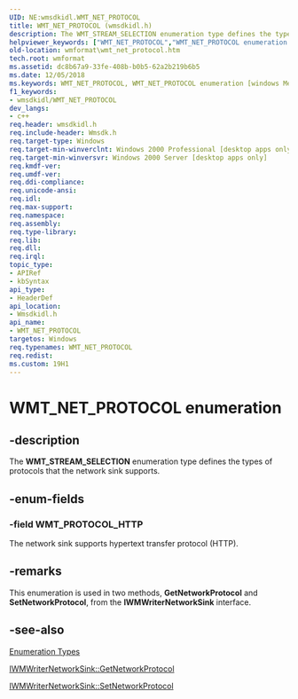```yaml
---
UID: NE:wmsdkidl.WMT_NET_PROTOCOL
title: WMT_NET_PROTOCOL (wmsdkidl.h)
description: The WMT_STREAM_SELECTION enumeration type defines the types of protocols that the network sink supports.
helpviewer_keywords: ["WMT_NET_PROTOCOL","WMT_NET_PROTOCOL enumeration [windows Media Format]","WMT_PROTOCOL_HTTP","wmformat.wmt_net_protocol","wmsdkidl/WMT_NET_PROTOCOL","wmsdkidl/WMT_PROTOCOL_HTTP"]
old-location: wmformat\wmt_net_protocol.htm
tech.root: wmformat
ms.assetid: dc8b67a9-33fe-408b-b0b5-62a2b219b6b5
ms.date: 12/05/2018
ms.keywords: WMT_NET_PROTOCOL, WMT_NET_PROTOCOL enumeration [windows Media Format], WMT_PROTOCOL_HTTP, wmformat.wmt_net_protocol, wmsdkidl/WMT_NET_PROTOCOL, wmsdkidl/WMT_PROTOCOL_HTTP
f1_keywords:
- wmsdkidl/WMT_NET_PROTOCOL
dev_langs:
- c++
req.header: wmsdkidl.h
req.include-header: Wmsdk.h
req.target-type: Windows
req.target-min-winverclnt: Windows 2000 Professional [desktop apps only],Windows Media Format 7 SDK, or later versions of the SDK
req.target-min-winversvr: Windows 2000 Server [desktop apps only]
req.kmdf-ver: 
req.umdf-ver: 
req.ddi-compliance: 
req.unicode-ansi: 
req.idl: 
req.max-support: 
req.namespace: 
req.assembly: 
req.type-library: 
req.lib: 
req.dll: 
req.irql: 
topic_type:
- APIRef
- kbSyntax
api_type:
- HeaderDef
api_location:
- Wmsdkidl.h
api_name:
- WMT_NET_PROTOCOL
targetos: Windows
req.typenames: WMT_NET_PROTOCOL
req.redist: 
ms.custom: 19H1
---
```


# WMT_NET_PROTOCOL enumeration


## -description



The <b>WMT_STREAM_SELECTION</b> enumeration type defines the types of protocols that the network sink supports.




## -enum-fields




### -field WMT_PROTOCOL_HTTP

The network sink supports hypertext transfer protocol (HTTP).


## -remarks



This enumeration is used in two methods, <b>GetNetworkProtocol</b> and <b>SetNetworkProtocol</b>, from the <b>IWMWriterNetworkSink</b> interface.




## -see-also




<a href="https://docs.microsoft.com/windows/desktop/wmformat/enumeration-types">Enumeration Types</a>



<a href="https://docs.microsoft.com/windows/desktop/api/wmsdkidl/nf-wmsdkidl-iwmwriternetworksink-getnetworkprotocol">IWMWriterNetworkSink::GetNetworkProtocol</a>



<a href="https://docs.microsoft.com/windows/desktop/api/wmsdkidl/nf-wmsdkidl-iwmwriternetworksink-setnetworkprotocol">IWMWriterNetworkSink::SetNetworkProtocol</a>
 

 

